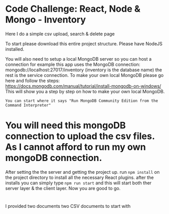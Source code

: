 # Code Challenge: React, Node & Mongo - Inventory
Here I do a simple csv upload, search &amp; delete page

To start please download this entire project structure. Please have NodeJS installed.

You will also need to setup a local MongoDB server so you can host a connection for example this app uses the MongoDB connection:
mongodb://localhost:27017/inventory (inventory is the database name) the rest is the service connection.
To make your own local MongoDB please go here and follow the steps: https://docs.mongodb.com/manual/tutorial/install-mongodb-on-windows/
This will show you a step by step on how to make your own local MongoDB. 

`You can start where it says "Run MongoDB Community Edition from the Command Interpreter"`

# You will need this mongoDB connection to upload the csv files. As I cannot afford to run my own mongoDB connection.

After setting the the server and getting the project up. 
run `npm install` on the project directory to install all the necessary React plugins.
after the installs you can simply type `npm run start` and this will start both ther server layer & the client layer. Now you are good to go. 

#
I provided two documents two CSV documents to start with

